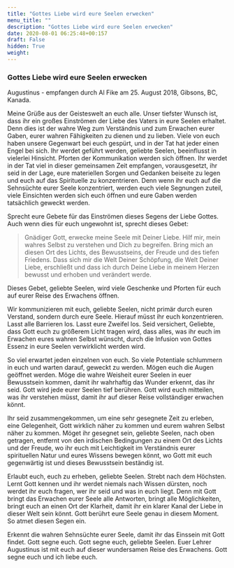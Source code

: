 ```yaml
---
title: "Gottes Liebe wird eure Seelen erwecken"
menu_title: ""
description: "Gottes Liebe wird eure Seelen erwecken"
date: 2020-08-01 06:25:48+00:157
draft: False
hidden: True
weight:
---
```

### Gottes Liebe wird eure Seelen erwecken

Augustinus - empfangen durch Al Fike am 25. August 2018, Gibsons, BC, Kanada.

Meine Grüße aus der Geisteswelt an euch alle. Unser tiefster Wunsch ist, dass ihr ein großes Einströmen der Liebe des Vaters in eure Seelen erhaltet. Denn dies ist der wahre Weg zum Verständnis und zum Erwachen eurer Gaben, eurer wahren Fähigkeiten zu dienen und zu lieben. Viele von euch haben unsere Gegenwart bei euch gespürt, und in der Tat hat jeder einen Engel bei sich. Ihr werdet geführt werden, geliebte Seelen, beeinflusst in vielerlei Hinsicht. Pforten der Kommunikation werden sich öffnen. Ihr werdet in der Tat viel in dieser gemeinsamen Zeit empfangen, vorausgesetzt, ihr seid in der Lage, eure materiellen Sorgen und Gedanken beiseite zu legen und euch auf das Spirituelle zu konzentrieren. Denn wenn ihr euch auf die Sehnsüchte eurer Seele konzentriert, werden euch viele Segnungen zuteil, viele Einsichten werden sich euch öffnen und eure Gaben werden tatsächlich geweckt werden.

Sprecht eure Gebete für das Einströmen dieses Segens der Liebe Gottes. Auch wenn dies für euch ungewohnt ist, sprecht dieses Gebet:

> Gnädiger Gott, erwecke meine Seele mit Deiner Liebe. Hilf mir, mein wahres Selbst zu verstehen und Dich zu begreifen. Bring mich an diesen Ort des Lichts, des Bewusstseins, der Freude und des tiefen Friedens. Dass sich mir die Welt Deiner Schöpfung, die Welt Deiner Liebe, erschließt und dass ich durch Deine Liebe in meinem Herzen bewusst und erhoben und verändert werde.

Dieses Gebet, geliebte Seelen, wird viele Geschenke und Pforten für euch auf eurer Reise des Erwachens öffnen.

Wir kommunizieren mit euch, geliebte Seelen, nicht primär durch euren Verstand, sondern durch eure Seele. Hierauf müsst ihr euch konzentrieren. Lasst alle Barrieren los. Lasst eure Zweifel los. Seid versichert, Geliebte, dass Gott euch zu größerem Licht tragen wird, dass alles, was ihr euch im Erwachen eures wahren Selbst wünscht, durch die Infusion von Gottes Essenz in eure Seelen verwirklicht werden wird.

So viel erwartet jeden einzelnen von euch. So viele Potentiale schlummern in euch und warten darauf, geweckt zu werden. Mögen euch die Augen geöffnet werden. Möge die wahre Weisheit eurer Seelen in euer Bewusstsein kommen, damit ihr wahrhaftig das Wunder erkennt, das ihr seid. Gott wird jede eurer Seelen tief berühren. Gott wird euch mitteilen, was ihr verstehen müsst, damit ihr auf dieser Reise vollständiger erwachen könnt.

Ihr seid zusammengekommen, um eine sehr gesegnete Zeit zu erleben, eine Gelegenheit, Gott wirklich näher zu kommen und eurem wahren Selbst näher zu kommen. Möget ihr gesegnet sein, geliebte Seelen, nach oben getragen, entfernt von den irdischen Bedingungen zu einem Ort des Lichts und der Freude, wo ihr euch mit Leichtigkeit im Verständnis eurer spirituellen Natur und eures Wissens bewegen könnt, wo Gott mit euch gegenwärtig ist und dieses Bewusstsein beständig ist.

Erlaubt euch, euch zu erheben, geliebte Seelen. Strebt nach dem Höchsten. Lernt Gott kennen und ihr werdet niemals nach Wissen dürsten, noch werdet ihr euch fragen, wer ihr seid und was in euch liegt. Denn mit Gott bringt das Erwachen eurer Seele alle Antworten, bringt alle Möglichkeiten, bringt euch an einen Ort der Klarheit, damit ihr ein klarer Kanal der Liebe in dieser Welt sein könnt. Gott berührt eure Seele genau in diesem Moment. So atmet diesen Segen ein.

Erkennt die wahren Sehnsüchte eurer Seele, damit ihr das Einssein mit Gott findet. Gott segne euch. Gott segne euch, geliebte Seelen. Euer Lehrer Augustinus ist mit euch auf dieser wundersamen Reise des Erwachens. Gott segne euch und ich liebe euch.
